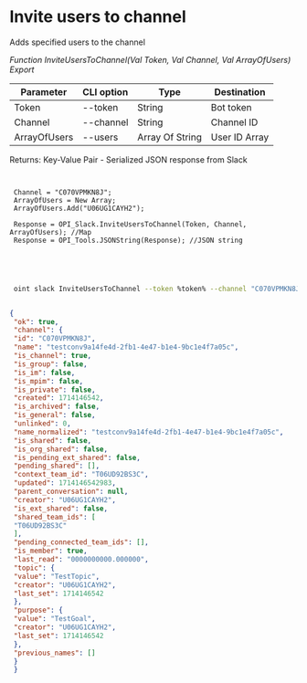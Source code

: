 ﻿---
sidebar_position: 7
---

# Invite users to channel
 Adds specified users to the channel


*Function InviteUsersToChannel(Val Token, Val Channel, Val ArrayOfUsers) Export*

 | Parameter | CLI option | Type | Destination |
 |-|-|-|-|
 | Token | --token | String | Bot token |
 | Channel | --channel | String | Channel ID |
 | ArrayOfUsers | --users | Array Of String | User ID Array |

 
 Returns: Key-Value Pair - Serialized JSON response from Slack

```bsl title="Code example"
	
 
 Channel = "C070VPMKN8J";
 ArrayOfUsers = New Array;
 ArrayOfUsers.Add("U06UG1CAYH2");
 
 Response = OPI_Slack.InviteUsersToChannel(Token, Channel, ArrayOfUsers); //Map
 Response = OPI_Tools.JSONString(Response); //JSON string
 
 
	
```

```sh title="CLI command example"
 
 oint slack InviteUsersToChannel --token %token% --channel "C070VPMKN8J" --users %users%


```


```json title="Result"

{
 "ok": true,
 "channel": {
 "id": "C070VPMKN8J",
 "name": "testconv9a14fe4d-2fb1-4e47-b1e4-9bc1e4f7a05c",
 "is_channel": true,
 "is_group": false,
 "is_im": false,
 "is_mpim": false,
 "is_private": false,
 "created": 1714146542,
 "is_archived": false,
 "is_general": false,
 "unlinked": 0,
 "name_normalized": "testconv9a14fe4d-2fb1-4e47-b1e4-9bc1e4f7a05c",
 "is_shared": false,
 "is_org_shared": false,
 "is_pending_ext_shared": false,
 "pending_shared": [],
 "context_team_id": "T06UD92BS3C",
 "updated": 1714146542983,
 "parent_conversation": null,
 "creator": "U06UG1CAYH2",
 "is_ext_shared": false,
 "shared_team_ids": [
 "T06UD92BS3C"
 ],
 "pending_connected_team_ids": [],
 "is_member": true,
 "last_read": "0000000000.000000",
 "topic": {
 "value": "TestTopic",
 "creator": "U06UG1CAYH2",
 "last_set": 1714146542
 },
 "purpose": {
 "value": "TestGoal",
 "creator": "U06UG1CAYH2",
 "last_set": 1714146542
 },
 "previous_names": []
 }
 }

```
